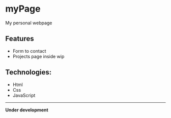 # myPage  
My personal webpage

## Features

- Form to contact
- Projects page inside wip

## Technologies:

- Html
- Css 
- JavaScript
----

**Under development**

